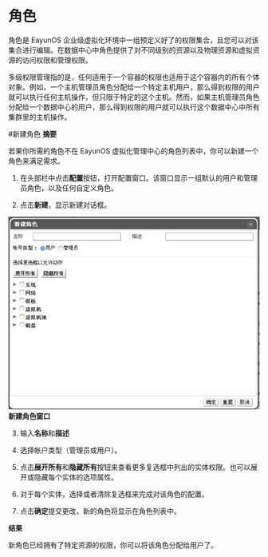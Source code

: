 # 角色

角色是 EayunOS 企业级虚拟化环境中一组预定义好了的权限集合，且您可以对该集合进行编辑。在数据中心中角色提供了对不同级别的资源以及物理资源和虚拟资源的访问权限和管理权限。

多级权限管理指的是，任何适用于一个容器的权限也适用于这个容器内的所有个体对象。例如，一个主机管理员角色分配给一个特定主机用户，那么得到权限的用户就可以执行任何主机操作，但只限于特定的这个主机。然而，如果主机管理员角色分配给一个数据中心的用户，那么得到权限的用户就可以执行这个数据中心中所有集群里的主机操作。

#新建角色
**摘要**

若果你所需的角色不在 EayunOS 虚拟化管理中心的角色列表中，你可以新建一个角色来满足需求。

1. 在头部栏中点击**配置**按钮，打开配置窗口。该窗口显示一组默认的用户和管理员角色，以及任何自定义角色。

2. 点击**新建**，显示新建对话框。

 ![新建角色窗口](../images/New-Role.png)</br>
 **新建角色窗口**

3. 输入**名称**和**描述**

4. 选择帐户类型（管理员或用户）。

5. 点击**展开所有**和**隐藏所有**按钮来查看更多复选框中列出的实体权限。也可以展开或隐藏每个实体的选项属性。

6. 对于每个实体，选择或者清除复选框来完成对该角色的配置。

7. 点击**确定**提交更改，新的角色将显示在角色列表中。

**结果**

新角色已经拥有了特定资源的权限，你可以将该角色分配给用户了。
